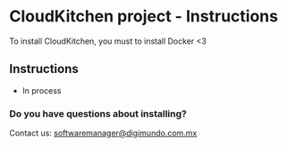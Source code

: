 # CloudKitchen project - Instructions

To install CloudKitchen, you must to install Docker <3

## Instructions
 - In process


### Do you have questions about installing?
Contact us: [softwaremanager@digimundo.com.mx](mailto:softwaremanager@digimundo.com.mx)
    
